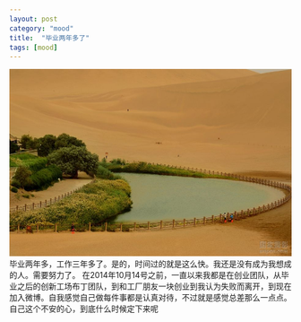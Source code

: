 ```yaml
---
layout: post
category: "mood"
title:  "毕业两年多了"
tags: [mood]
---
```


![Alt text](/images/f4bf840e852960a6ce6dbecda06dbe1e.jpg)
毕业两年多，工作三年多了。是的，时间过的就是这么快。我还是没有成为我想成的人。需要努力了。
在2014年10月14号之前，一直以来我都是在创业团队，从毕业之后的创新工场布丁团队，到和工厂朋友一块创业到我认为失败而离开，到现在加入微博。自我感觉自己做每件事都是认真对待，不过就是感觉总差那么一点点。
自己这个不安的心，到底什么时候定下来呢